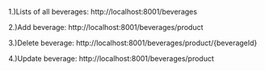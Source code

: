 1.)Lists of all beverages:
http://localhost:8001/beverages

2.)Add beverage:
http://localhost:8001/beverages/product

3.)Delete beverage:
http://localhost:8001/beverages/product/{beverageId}

4.)Update beverage:
http://localhost:8001/beverages/product
